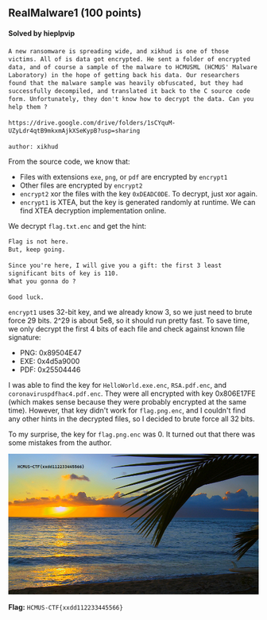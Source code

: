## RealMalware1 (100 points)

#### Solved by hieplpvip

```
A new ransomware is spreading wide, and xikhud is one of those victims. All of is data got encrypted. He sent a folder of encrypted data, and of course a sample of the malware to HCMUSML (HCMUS' Malware Laboratory) in the hope of getting back his data. Our researchers found that the malware sample was heavily obfuscated, but they had successfully decompiled, and translated it back to the C source code form. Unfortunately, they don't know how to decrypt the data. Can you help them ?

https://drive.google.com/drive/folders/1sCYquM-UZyLdr4qtB9mkxmAjkXSeKypB?usp=sharing

author: xikhud
```

From the source code, we know that:

- Files with extensions `exe`, `png`, or `pdf` are encrypted by `encrypt1`
- Other files are encrypted by `encrypt2`
- `encrypt2` xor the files with the key `0xDEADC0DE`. To decrypt, just xor again.
- `encrypt1` is XTEA, but the key is generated randomly at runtime. We can find XTEA decryption implementation online.

We decrypt `flag.txt.enc` and get the hint:

```
Flag is not here.
But, keep going.

Since you're here, I will give you a gift: the first 3 least significant bits of key is 110.
What you gonna do ?

Good luck.
```

`encrypt1` uses 32-bit key, and we already know 3, so we just need to brute force 29 bits. 2^29 is about 5e8, so it should run pretty fast. To save time, we only decrypt the first 4 bits of each file and check against known file signature:

- PNG: 0x89504E47
- EXE: 0x4d5a9000
- PDF: 0x25504446

I was able to find the key for `HelloWorld.exe.enc`, `RSA.pdf.enc`, and `coronaviruspdfhac4.pdf.enc`. They were all encrypted with key 0x806E17FE (which makes sense because they were probably encrypted at the same time). However, that key didn't work for `flag.png.enc`, and I couldn't find any other hints in the decrypted files, so I decided to brute force all 32 bits.

To my surprise, the key for `flag.png.enc` was 0. It turned out that there was some mistakes from the author.

![](flag.png)

**Flag:** `HCMUS-CTF{xxdd112233445566}`
